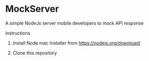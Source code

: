 # MockServer
A simple NodeJs server mobile developers to mock API response

Instructions


1. Install Node mac Installer from https://nodejs.org/download/

2. Clone this repository
